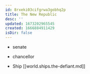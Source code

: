 ```yaml
---
id: 8rxeki03cifgrwa3gobhq2p
title: The New Republic
desc: ''
updated: 1673202965545
created: 1666884911429
isDir: false
---
```

- senate

- chancellor
- Ship [[world.ships.the-defiant.md]]
